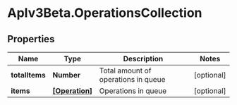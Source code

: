 # ApIv3Beta.OperationsCollection

## Properties

Name | Type | Description | Notes
------------ | ------------- | ------------- | -------------
**totalItems** | **Number** | Total amount of operations in queue | [optional] 
**items** | [**[Operation]**](Operation.md) | Operations in queue | [optional] 


